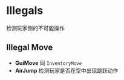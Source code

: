 # Illegals

检测玩家侧的不可能操作

## Illegal Move

- **GuiMove** 同 `InventoryMove`
- **AirJump** 检测玩家是否在空中出现跳跃动作